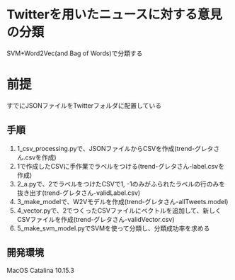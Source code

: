 # Twitterを用いたニュースに対する意見の分類
SVM+Word2Vec(and Bag of Words)で分類する

# 前提
すでにJSONファイルをTwitterフォルダに配置している

## 手順
1. 1_csv_processing.pyで、JSONファイルからCSVを作成(trend-グレタさん.csvを作成)
2. 1で作成したCSVに手作業でラベルをつける(trend-グレタさん-label.csvを作成)
3. 2_a.pyで、2でラベルをつけたCSVで1, -1のみがふられたラベルの行のみを抜き出す(trend-グレタさん-validLabel.csv)
4. 3_make_modelで、W2Vモデルを作成(trend-グレタさん-allTweets.model)
5. 4_vector.pyで、2でつくったCSVファイルにベクトルを追加して、新しくCSVファイルを作成(trend-グレタさん-validVector.csv)
6. 5_make_svm_model.pyでSVMを使って分類し、分類成功率を求める


## 開発環境
MacOS Catalina 10.15.3
